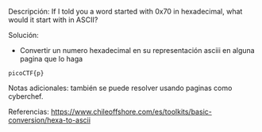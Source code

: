 Descripción:
	If I told you a word started with 0x70 in hexadecimal, what would it start with in ASCII?
	
Solución:
- Convertir un numero hexadecimal en su representación asciii en alguna pagina que lo haga
```
picoCTF{p}
```
Notas adicionales: 
	también se puede resolver usando paginas como cyberchef.
	
Referencias:
	https://www.chileoffshore.com/es/toolkits/basic-conversion/hexa-to-ascii